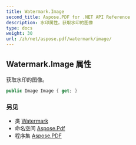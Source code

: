 ```yaml
---
title: Watermark.Image
second_title: Aspose.PDF for .NET API Reference
description: 水印属性。获取水印的图像
type: docs
weight: 30
url: /zh/net/aspose.pdf/watermark/image/
---
```

## Watermark.Image 属性

获取水印的图像。

```csharp
public Image Image { get; }
```

### 另见

* 类 [Watermark](../)
* 命名空间 [Aspose.Pdf](../../../aspose.pdf/)
* 程序集 [Aspose.PDF](../../../)